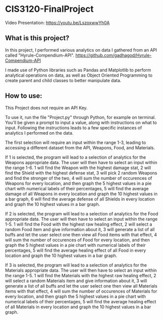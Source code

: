 # CIS3120-FinalProject

Video Presentation: https://youtu.be/LszoxwwYh0A

## What is this project?

In this project, I performed various analytics on data I gathered from an API called "Hyrule-Compendium-API". https://github.com/gadhagod/Hyrule-Compendium-API

I made use of Python libraries such as Pandas and Matplotlib to perform analytical operations on data, as well as Object Oriented Programming to create parent and child classes to better manipulate data.

## How to use:

This Project does not require an API Key. 

To use it, run the file "Project.py" through Python, for example on terminal. You'll be given a prompt to input a value, along with instructions on what to input. Following the instructions leads to a few specific instances of analytics I performed on the data.

The first selection will require an input within the range 1-3, leading to accessing a different dataset from the API, Weapons, Food, and Materials.

If 1 is selected, the program will lead to a selection of analytics for the Weapons appropriate data. The user will then have to select an input within the range 1-6. 1 will find the Weapon with the highest damage stat, 2 will find the Shield with the highest defense stat, 3 will pick 2 random Weapons and find the stronger of the two, 4 will sum the number of occurences of Weapons for every location, and then graph the 5 highest values in a pie chart with numerical labels of their percentages, 5 will find the average damage of all Weapons in every location and graph the 10 highest values in a bar graph, 6 will find the average defense of all Shields in every location and graph the 10 highest values in a bar graph.

If 2 is selected, the program will lead to a selection of analytics for the Food appropriate data. The user will then have to select an input within the range 1-5. 1 will find the Food with the highest raw healing effect, 2 will select a random Food item and give information about it, 3 will generate a list of all buffs and let the user select one then view all Food items with that effect, 4 will sum the number of occurences of Food for every location, and then graph the 5 highest values in a pie chart with numerical labels of their percentages, 5 will find the average healing effect of all Food in every location and graph the 10 highest values in a bar graph.

If 3 is selected, the program will lead to a selection of analytics for the Materials appropriate data. The user will then have to select an input within the range 1-5. 1 will find the Materials with the highest raw healing effect, 2 will select a random Materials item and give information about it, 3 will generate a list of all buffs and let the user select one then view all Materials items with that effect, 4 will sum the number of occurences of Materials for every location, and then graph the 5 highest values in a pie chart with numerical labels of their percentages, 5 will find the average healing effect of all Materials in every location and graph the 10 highest values in a bar graph.
